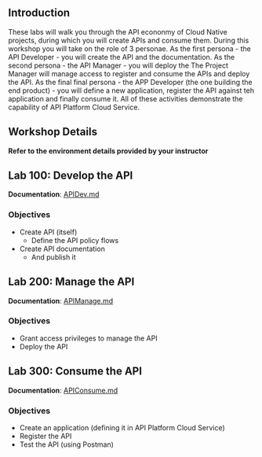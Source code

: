 ## Introduction

These labs will walk you through the API econonmy of Cloud Native projects, during which you will create APIs and consume them. During this workshop you will take on the role of 3 personae. As the first persona - the API Developer - you will create the API and the documentation.  As the second persona - the API Manager - you will deploy the The Project Manager will manage access to register and consume the APIs and deploy the API. As the final final persona - the APP Developer (the one building the end product) - you will define a new application, register the API against teh application and finally consume it. All of these activities demonstrate the capability of API Platform Cloud Service.

## Workshop Details

**Refer to the environment details provided by your instructor**

## Lab 100: Develop the API

**Documentation**: [APIDev.md](APIDev.md)

### Objectives

- Create API (itself)
    - Define the API policy flows
- Create API documentation
    - And publish it

## Lab 200: Manage the API

**Documentation**: [APIManage.md](APIManage.md)

### Objectives

- Grant access privileges to manage the API
- Deploy the API

## Lab 300: Consume the API

**Documentation**: [APIConsume.md](APIConsume.md)

### Objectives

- Create an application (defining it in API Platform Cloud Service)
- Register the API
- Test the API (using Postman)

